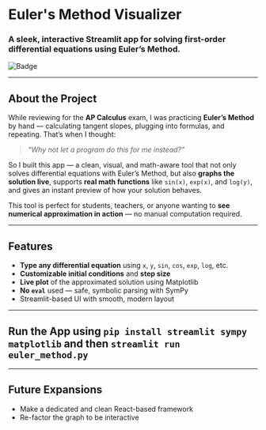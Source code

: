 # Euler's Method Visualizer

### A sleek, interactive Streamlit app for solving first-order differential equations using Euler’s Method.

![Badge](https://img.shields.io/badge/Built%20With-Python%20%7C%20Streamlit%20%7C%20SymPy%20%7C%20Matplotlib-blue)

---

## About the Project

While reviewing for the **AP Calculus** exam, I was practicing **Euler’s Method** by hand — calculating tangent slopes, plugging into formulas, and repeating. That’s when I thought:

> _“Why not let a program do this for me instead?”_

So I built this app — a clean, visual, and math-aware tool that not only solves differential equations with Euler’s Method, but also **graphs the solution live**, supports **real math functions** like `sin(x)`, `exp(x)`, and `log(y)`, and gives an instant preview of how your solution behaves.

This tool is perfect for students, teachers, or anyone wanting to **see numerical approximation in action** — no manual computation required.

---

## Features

- **Type any differential equation** using `x`, `y`, `sin`, `cos`, `exp`, `log`, etc.
- **Customizable initial conditions** and **step size**
- **Live plot** of the approximated solution using Matplotlib
- **No `eval`** used — safe, symbolic parsing with SymPy
- Streamlit-based UI with smooth, modern layout

---

## Run the App using `pip install streamlit sympy matplotlib` and then `streamlit run euler_method.py`

---

## Future Expansions
- Make a dedicated and clean React-based framework
- Re-factor the graph to be interactive
